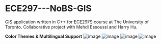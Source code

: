 # ECE297---NoBS-GIS
GIS application written in C++ for ECE297S course at The University of Toronto. Collaborative project with Mehdi Essoussi and Harry Hu.

**Color Themes & Multilingual Support**
![image](https://user-images.githubusercontent.com/22436494/119873531-a2587000-bef2-11eb-95cb-96e519a00ce6.png)
![image](https://user-images.githubusercontent.com/22436494/119873544-a4baca00-bef2-11eb-81e8-19fb440974cf.png)
![image](https://user-images.githubusercontent.com/22436494/119873562-a97f7e00-bef2-11eb-8ac0-44c7a976aa03.png)
![image](https://user-images.githubusercontent.com/22436494/119873551-a71d2400-bef2-11eb-8ee5-63f6c8e50e18.png)




